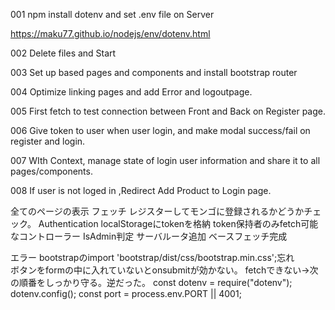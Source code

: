 001 npm install dotenv and set .env file on Server

https://maku77.github.io/nodejs/env/dotenv.html

002 Delete files and Start

003 Set up based pages and components and install bootstrap router

004 Optimize linking pages and add Error and logoutpage.

005 First fetch to test connection between Front and Back on Register page.

006 Give token to user when user login, and make modal success/fail on register and login.

007 WIth Context, manage state of login user information and share it to all pages/components.

008 If user is not loged in ,Redirect Add Product to Login page.


全てのページの表示
フェッチ
    レジスターしてモンゴに登録されるかどうかチェック。
    Authentication
        localStorageにtokenを格納
        token保持者のみfetch可能なコントローラー
    IsAdmin判定
サーバルータ追加
ベースフェッチ完成

エラー
    bootstrapのimport 'bootstrap/dist/css/bootstrap.min.css';忘れ   
    ボタンをformの中に入れていないとonsubmitが効かない。
    fetchできない→次の順番をしっかり守る。逆だった。
        const dotenv = require("dotenv");
        dotenv.config();
        const port = process.env.PORT || 4001;
